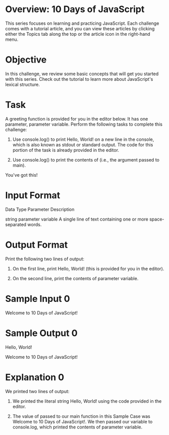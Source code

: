 # Overview: 10 Days of JavaScript
This series focuses on learning and practicing JavaScript. Each challenge comes with a tutorial article, and you can view these articles by clicking either the Topics tab along the top or the article icon in the right-hand menu.

# Objective

In this challenge, we review some basic concepts that will get you started with this series. Check out the tutorial to learn more about JavaScript's lexical structure.

# Task

A greeting function is provided for you in the editor below. It has one parameter, parameter variable. Perform the following tasks to complete this challenge:


1. Use console.log() to print Hello, World! on a new line in the console, which is also known as stdout or standard output. The code for this portion of the task is already provided in the editor.


2. Use console.log() to print the contents of  (i.e., the argument passed to main).


You've got this!

# Input Format

Data Type	        Parameter	                Description

string	          parameter variable	      A single line of text containing one or more space-separated words.


# Output Format

Print the following two lines of output:

1. On the first line, print Hello, World! (this is provided for you in the editor).

2. On the second line, print the contents of parameter variable.

# Sample Input 0

Welcome to 10 Days of JavaScript!

# Sample Output 0

Hello, World!

Welcome to 10 Days of JavaScript!

# Explanation 0

We printed two lines of output:

1. We printed the literal string Hello, World! using the code provided in the editor.

2. The value of  passed to our main function in this Sample Case was Welcome to 10 Days of JavaScript!. We then passed our variable to console.log, which printed the contents of parameter variable.
